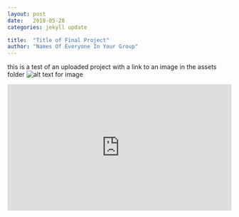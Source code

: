 ```yaml
---
layout: post
date:   2018-05-28
categories: jekyll update

title:  "Title of Final Project"
author: "Names Of Everyone In Your Group"
---
```

this is a test of an uploaded project
with a link to an image in the assets folder
![alt text for image](/site0227/images/groupname/test.png)


<div style="padding:56.25% 0 0 0;position:relative;"><iframe src="https://player.vimeo.com/video/290575503?title=0&byline=0&portrait=0" style="position:absolute;top:0;left:0;width:100%;height:100%;" frameborder="0"></iframe></div>
